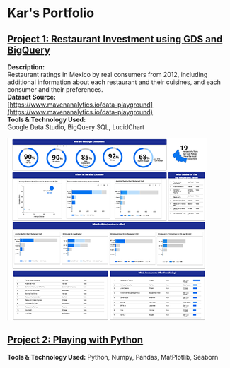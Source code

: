 # Kar's Portfolio

## [Project 1: Restaurant Investment using GDS and BigQuery](https://github.com/karquiambao/Restaurant-Investment)

**Description:** 
<br>
Restaurant ratings in Mexico by real consumers from 2012, including additional information about each restaurant and their cuisines, and each consumer and their preferences. 
<br>
**Dataset Source:** 
<br> 
[https://www.mavenanalytics.io/data-playground](https://www.mavenanalytics.io/data-playground) 
<br>
**Tools & Technology Used:** <br>
Google Data Studio, BigQuery SQL, LucidChart
<br>
<br>
[![](https://github.com/karquiambao/Kar_Portfolio/blob/main/images/portfolio-project1.png?raw=true)](#)

## [Project 2: Playing with Python](https://github.com/karquiambao/Playing-With-Python)

**Tools & Technology Used:** Python, Numpy, Pandas, MatPlotlib, Seaborn
